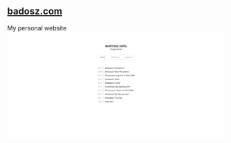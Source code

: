 [**badosz.com**](https://badosz.com)
-
My personal website<br>
<img src="assets/screenshot.png" alt="Screenshot">